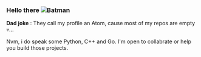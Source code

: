 ### Hello there <img src="https://img.icons8.com/?size=256&id=21045&format=png" alt="Batman">

**Dad joke** : They call my profile an Atom, cause most of my repos are empty 💀...

Nvm, i do speak some Python, C++ and Go. I'm open to collabrate or help you build those projects.
